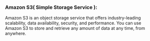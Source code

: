 ### Amazon S3( Simple Storage Service ):
Amazon S3 is an object storage service that offers industry-leading scalability, data availability, security, and performance. You can use Amazon S3 to store and retrieve any amount of data at any time, from anywhere.
